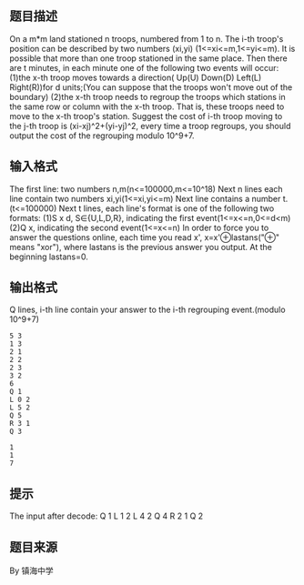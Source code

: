 


## 题目描述
On a m*m land stationed n troops, numbered from 1 to n. The i-th troop's position can be described by two numbers (xi,yi) (1<=xi<=m,1<=yi<=m). It is possible that more than one troop stationed in the same place.
Then there are t minutes, in each minute one of the following two events will occur:
(1)the x-th troop moves towards a direction( Up(U) Down(D) Left(L) Right(R))for d units;(You can suppose that the troops won't move out of the boundary)
(2)the x-th troop needs to regroup the troops which stations in the same row or column with the x-th troop. That is, these troops need to move to the x-th troop's station.
Suggest the cost of i-th troop moving to the j-th troop is (xi-xj)^2+(yi-yj)^2, every time a troop regroups, you should output the cost of the regrouping modulo 10^9+7.
## 输入格式
The first line: two numbers n,m(n<=100000,m<=10^18)
Next n lines each line contain two numbers xi,yi(1<=xi,yi<=m)
Next line contains a number t.(t<=100000)
Next t lines, each line's format is one of the following two formats:
(1)S x d, S∈{U,L,D,R}, indicating the first event(1<=x<=n,0<=d<m)
(2)Q x, indicating the second event(1<=x<=n)
In order to force you to answer the questions online, each time you read x', x=x'⊕lastans("⊕" means "xor"), where lastans is the previous answer you output. At the beginning lastans=0. 
## 输出格式
Q lines, i-th line contain your answer to the i-th regrouping event.(modulo 10^9+7)

```input1
5 3
1 3
2 1
2 2
2 3
3 2
6
Q 1
L 0 2
L 5 2
Q 5
R 3 1
Q 3

```

```output1
1
1
7
```

## 提示
The input after decode:
Q 1
L 1 2
L 4 2
Q 4
R 2 1
Q 2
## 题目来源
By 镇海中学


